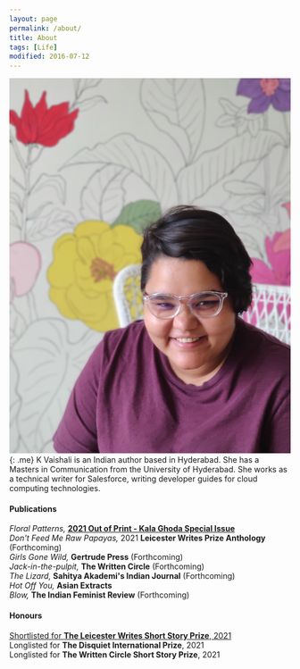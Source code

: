 ```yaml
---
layout: page
permalink: /about/
title: About
tags: [Life]
modified: 2016-07-12
---
```


![image-left](/images/me2.jpg){: .me} K Vaishali is an Indian author based in Hyderabad. She has a Masters in Communication from the University of Hyderabad. She works as a technical writer for Salesforce, writing developer guides for cloud computing technologies. 

#### Publications
_Floral Patterns,_ **[2021 Out of Print - Kala Ghoda Special Issue](http://outofprintmagazine.blogspot.com/2021/03/the-out-of-print-workshop-at-kala-ghoda_44.html)**   <br>
_Don't Feed Me Raw Papayas,_ 2021 **Leicester Writes Prize Anthology** (Forthcoming)  <br>
_Girls Gone Wild,_ **Gertrude Press** (Forthcoming) <br>
_Jack-in-the-pulpit,_ **The Written Circle** (Forthcoming) <br>
_The Lizard,_ **Sahitya Akademi's Indian Journal** (Forthcoming)  <br>
_Hot Off You,_ **Asian Extracts** <br>
_Blow,_ **The Indian Feminist Review** (Forthcoming) <br>

#### Honours
[Shortlisted for **The Leicester Writes Short Story Prize**, 2021](https://leicesterwrites.co.uk/2021/06/21/2021-shortlist/) <br>
Longlisted for **The Disquiet International Prize**, 2021  <br>
Longlisted for **The Written Circle Short Story Prize**, 2021 <br>
